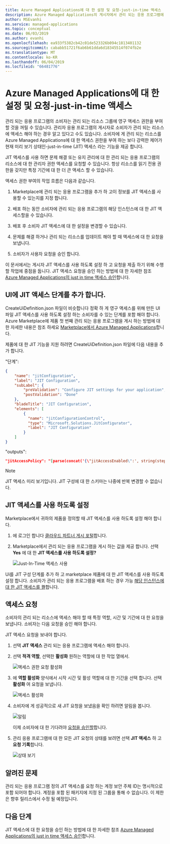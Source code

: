 ```yaml
---
title: Azure Managed Applications에 대 한 설정 및 요청-just-in-time 액세스
description: Azure Managed Applications의 게시자에서 관리 되는 응용 프로그램에 just in time 액세스를 요청 하는 방법을 설명 합니다.
author: MSEvanhi
ms.service: managed-applications
ms.topic: conceptual
ms.date: 06/03/2019
ms.author: evanhi
ms.openlocfilehash: ea933f5382cb42c01de523326b094c1813401132
ms.sourcegitcommit: cababb51721f6ab6b61dda6d18345514f074fb2e
ms.translationtype: MT
ms.contentlocale: ko-KR
ms.lasthandoff: 06/04/2019
ms.locfileid: "66481776"
---
```

# <a name="enable-and-request-just-in-time-access-for-azure-managed-applications"></a>Azure Managed Applications에 대 한 설정 및 요청-just-in-time 액세스

관리 되는 응용 프로그램의 소비자는 관리 되는 리소스 그룹에 영구 액세스 권한을 부여할 것을 꺼릴 수 있습니다. 관리자 응용 프로그램의 게시자로 소비자가 관리 되는 리소스에 액세스 해야 하는 경우 알고 있다고 수도 있습니다. 소비자에 게 관리 되는 리소스를 Azure Managed Applications에 대 한 액세스 권한을 부여 하는 보다 강력한 제어가 현재 미리 보기 상태인-just-in-time (JIT) 액세스 라는 기능을 제공 합니다.

JIT 액세스를 사용 하면 문제 해결 또는 유지 관리에 대 한 관리 되는 응용 프로그램의 리소스에 대 한 관리자 권한 액세스를 요청할 수 있습니다. 항상 리소스를 읽기 전용 권한을 갖지만 특정 기간에 대 한 더 큰 액세스 할 수 있습니다.

액세스 권한 부여의 작업 흐름은 다음과 같습니다.

1. Marketplace에 관리 되는 응용 프로그램을 추가 하 고이 정보를 JIT 액세스를 사용할 수 있는지를 지정 합니다.

1. 배포 하는 동안 소비자에 관리 되는 응용 프로그램의 해당 인스턴스에 대 한 JIT 액세스할을 수 있습니다.

1. 배포 후 소비자 JIT 액세스에 대 한 설정을 변경할 수 있습니다.

1. 문제를 해결 하거나 관리 되는 리소스를 업데이트 해야 할 때 액세스에 대 한 요청을 보냅니다.

1. 소비자가 사용자 요청을 승인 합니다.

이 문서에서는 게시자 JIT 액세스를 사용 하도록 설정 하 고 요청을 제출 하기 위해 수행할 작업에 중점을 둡니다. JIT 액세스 요청을 승인 하는 방법에 대 한 자세한 참조 [Azure Managed Applications의 just in time 액세스 승인](approve-just-in-time-access.md)합니다.

## <a name="add-jit-access-step-to-ui"></a>UI에 JIT 액세스 단계를 추가 합니다.

CreateUiDefinition.json 파일이 비슷합니다 정확 하 게 영구 액세스를 위해 만든 UI 파일 JIT 액세스를 사용 하도록 설정 하는 소비자를 수 있는 단계를 포함 해야 합니다. Azure Marketplace에 제품 첫 번째 관리 되는 응용 프로그램을 게시 하는 방법에 대 한 자세한 내용은 참조 하세요 [Marketplace에서 Azure Managed Applications](publish-marketplace-app.md)합니다.

제품에 대 한 JIT 기능을 지원 하려면 CreateUiDefinition.json 파일에 다음 내용을 추가 합니다.

"단계":

```json
{
    "name": "jitConfiguration",
    "label": "JIT Configuration",
    "subLabel": {
        "preValidation": "Configure JIT settings for your application",
        "postValidation": "Done"
    },
    "bladeTitle": "JIT Configuration",
    "elements": [
        {
          "name": "jitConfigurationControl",
          "type": "Microsoft.Solutions.JitConfigurator",
          "label": "JIT Configuration"
        }
    ]
}
```
 
"outputs":

```json
"jitAccessPolicy": "[parse(concat('{\"jitAccessEnabled\":', string(steps('jitConfiguration').jitConfigurationControl.jitEnabled), ',\"jitApprovalMode\":\"', steps('jitConfiguration').jitConfigurationControl.jitApprovalMode, '\",\"maximumJitAccessDuration\":\"', steps('jitConfiguration').jitConfigurationControl.maxAccessDuration, '\",\"jitApprovers\":', string(steps('jitConfiguration').jitConfigurationControl.approvers), '}'))]"
```

> [!NOTE]
> JIT 액세스 미리 보기입니다. JIT 구성에 대 한 스키마는 나중에 반복 변경할 수 없습니다.

## <a name="enable-jit-access"></a>JIT 액세스를 사용 하도록 설정

Marketplace에서 귀하의 제품을 정의할 때 JIT 액세스를 사용 하도록 설정 해야 합니다.

1. 에 로그인 합니다 [클라우드 파트너 게시 포털](https://cloudpartner.azure.com)합니다.

1. Marketplace에서 관리 되는 응용 프로그램을 게시 하는 값을 제공 합니다. 선택 **Yes** 에 대 한 **JIT 액세스를 사용 하도록 설정?**

   ![Just-In-Time 액세스 사용](./media/request-just-in-time-access/marketplace-enable.png)

Ui를 JIT 구성 단계를 추가 하 고 marketplace 제품에 대 한 JIT 액세스를 사용 하도록 설정 합니다. 소비자가 관리 되는 응용 프로그램을 배포 하는 경우 가능 [해당 인스턴스에 대 한 JIT 액세스를 켤](approve-just-in-time-access.md#enable-during-deployment)합니다.

## <a name="request-access"></a>액세스 요청

소비자의 관리 되는 리소스에 액세스 해야 할 때 특정 역할, 시간 및 기간에 대 한 요청을 보냅니다. 소비자는 다음 요청을 승인 해야 합니다.

JIT 액세스 요청을 보내야 합니다.

1. 선택 **JIT 액세스** 관리 되는 응용 프로그램에 액세스 해야 합니다.

1. 선택 **적격 역할**, 선택한 **활성화** 원하는 역할에 대 한 작업 열에서.

   ![액세스 권한 요청 활성화](./media/request-just-in-time-access/send-request.png)

1. 에 **역할 활성화** 양식에서 시작 시간 및 활성 역할에 대 한 기간을 선택 합니다. 선택 **활성화** 여 요청을 보냅니다.

   ![액세스 활성화](./media/request-just-in-time-access/activate-access.png) 

1. 소비자에 게 성공적으로 새 JIT 요청을 보냈음을 확인 하려면 알림을 봅니다.

   ![알림](./media/request-just-in-time-access/in-progress.png)

   이제 소비자에 대 한 기다려야 [요청을 승인할](approve-just-in-time-access.md#approve-requests)합니다.

1. 관리 응용 프로그램에 대 한 모든 JIT 요청의 상태를 보려면 선택 **JIT 액세스** 하 고 **요청 기록**합니다.

   ![상태 보기](./media/request-just-in-time-access/view-status.png)

## <a name="known-issues"></a>알려진 문제

관리 되는 응용 프로그램 정의 JIT 액세스를 요청 하는 계정 보안 주체 ID는 명시적으로 포함 되어야 합니다. 계정을 포함 된 패키지에 지정 된 그룹을 통해 수 없습니다. 이 제한은 향후 릴리스에서 수정 될 예정입니다.

## <a name="next-steps"></a>다음 단계

JIT 액세스에 대 한 요청을 승인 하는 방법에 대 한 자세한 참조 [Azure Managed Applications의 just in time 액세스 승인](approve-just-in-time-access.md)합니다.
